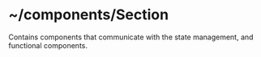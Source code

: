 # ~/components/Section

Contains components that communicate with the state management, and functional components.
